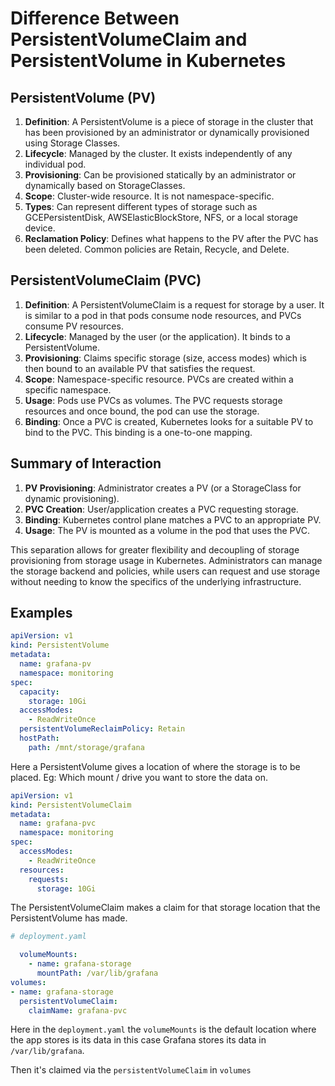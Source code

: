 # Difference Between PersistentVolumeClaim and PersistentVolume in Kubernetes

## PersistentVolume (PV)

1. **Definition**: A PersistentVolume is a piece of storage in the cluster that has been provisioned by an administrator or dynamically provisioned using Storage Classes.
2. **Lifecycle**: Managed by the cluster. It exists independently of any individual pod.
3. **Provisioning**: Can be provisioned statically by an administrator or dynamically based on StorageClasses.
4. **Scope**: Cluster-wide resource. It is not namespace-specific.
5. **Types**: Can represent different types of storage such as GCEPersistentDisk, AWSElasticBlockStore, NFS, or a local storage device.
6. **Reclamation Policy**: Defines what happens to the PV after the PVC has been deleted. Common policies are Retain, Recycle, and Delete.

## PersistentVolumeClaim (PVC)

1. **Definition**: A PersistentVolumeClaim is a request for storage by a user. It is similar to a pod in that pods consume node resources, and PVCs consume PV resources.
2. **Lifecycle**: Managed by the user (or the application). It binds to a PersistentVolume.
3. **Provisioning**: Claims specific storage (size, access modes) which is then bound to an available PV that satisfies the request.
4. **Scope**: Namespace-specific resource. PVCs are created within a specific namespace.
5. **Usage**: Pods use PVCs as volumes. The PVC requests storage resources and once bound, the pod can use the storage.
6. **Binding**: Once a PVC is created, Kubernetes looks for a suitable PV to bind to the PVC. This binding is a one-to-one mapping.

## Summary of Interaction

1. **PV Provisioning**: Administrator creates a PV (or a StorageClass for dynamic provisioning).
2. **PVC Creation**: User/application creates a PVC requesting storage.
3. **Binding**: Kubernetes control plane matches a PVC to an appropriate PV.
4. **Usage**: The PV is mounted as a volume in the pod that uses the PVC.

This separation allows for greater flexibility and decoupling of storage provisioning from storage usage in Kubernetes. Administrators can manage the storage backend and policies, while users can request and use storage without needing to know the specifics of the underlying infrastructure.

## Examples

```yaml
apiVersion: v1
kind: PersistentVolume
metadata:
  name: grafana-pv
  namespace: monitoring
spec:
  capacity:
    storage: 10Gi
  accessModes:
    - ReadWriteOnce
  persistentVolumeReclaimPolicy: Retain
  hostPath:
    path: /mnt/storage/grafana
```

Here a PersistentVolume gives a location of where the storage is to be placed. Eg: Which mount / drive you want to store the data on.

```yaml
apiVersion: v1
kind: PersistentVolumeClaim
metadata:
  name: grafana-pvc
  namespace: monitoring
spec:
  accessModes:
    - ReadWriteOnce
  resources:
    requests:
      storage: 10Gi
```

The PersistentVolumeClaim makes a claim for that storage location that the PersistentVolume has made.

```yaml
# deployment.yaml

  volumeMounts:
    - name: grafana-storage
      mountPath: /var/lib/grafana
volumes:
- name: grafana-storage
  persistentVolumeClaim:
    claimName: grafana-pvc
```

Here in the `deployment.yaml` the `volumeMounts` is the default location where the app stores is its data in this case Grafana stores its data in `/var/lib/grafana`.

Then it's claimed via the `persistentVolumeClaim` in `volumes`
